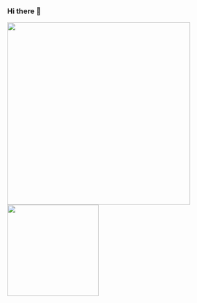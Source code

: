 ### Hi there 👋

<!--
**mesquitaoliveira/mesquitaoliveira** is a ✨ _special_ ✨ repository because its `README.md` (this file) appears on your GitHub profile.

Here are some ideas to get you started:

- 🔭 I’m currently working on ...
- 🌱 I’m currently learning ...
- 👯 I’m looking to collaborate on ...
- 🤔 I’m looking for help with ...
- 💬 Ask me about ...
- 📫 How to reach me: ...
- 😄 Pronouns: ...
- ⚡ Fun fact: ...
-->
<p>
<image src="https://github-readme-stats.vercel.app/api?username=mesquitaoliveira&theme=gotham" width="420px">
<image src="https://github-readme-stats.vercel.app/api/top-langs/?username=mesquitaoliveira&theme=gotham" width="210px">
<p>

